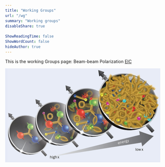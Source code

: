 ```yaml
---
title: "Working Groups"
url: "/wg"
summary: "Working groups"
disableShare: true

ShowReadingTime: false
ShowWordCount: false
hideAuthor: true
---
```


This is the working Groups page:
Beam-beam
Polarization
[EIC](https://www.bnl.gov/eic/)

![Alt text](images/diagram1.jpg)
